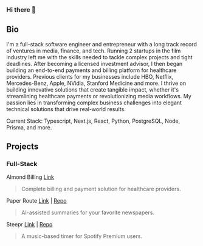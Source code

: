 ### Hi there 👋

## Bio
I'm a full-stack software engineer and entrepreneur with a long track record of ventures in media, finance, and tech. Running 2 startups in the film industry left me with the skills needed to tackle complex projects and tight deadlines. After becoming a licensed investment advisor, I then began building an end-to-end payments and billing platform for healthcare providers. Previous clients for my businesses include HBO, Netflix, Mercedes-Benz, Apple, NVidia, Stanford Medicine and more. I thrive on building innovative solutions that create tangible impact, whether it's streamlining healthcare payments or revolutionizing media workflows. My passion lies in transforming complex business challenges into elegant technical solutions that drive real-world results.

Current Stack: Typescript, Next.js, React, Python, PostgreSQL, Node, Prisma, and more.

## Projects

### Full-Stack
Almond Billing [Link](https://almondbilling.vercel.app/)
> Complete billing and payment solution for healthcare providers.

Paper Route [Link](https://paper-route.app/) | [Repo](https://github.com/maxhirtens/paper-route)
> AI-assisted summaries for your favorite newspapers.

Steepr [Link](https://steepr.onrender.com/) | [Repo](https://github.com/maxhirtens/steepr)
> A music-based timer for Spotify Premium users.

<!--
**maxhirtens/maxhirtens** is a ✨ _special_ ✨ repository because its `README.md` (this file) appears on your GitHub profile.

Here are some ideas to get you started:

- 🔭 I’m currently working on ...
- 🌱 I’m currently learning ...
- 👯 I’m looking to collaborate on ...
- 🤔 I’m looking for help with ...
- 💬 Ask me about ...
- 📫 How to reach me: ...
- 😄 Pronouns: ...
- ⚡ Fun fact: ...
-->
